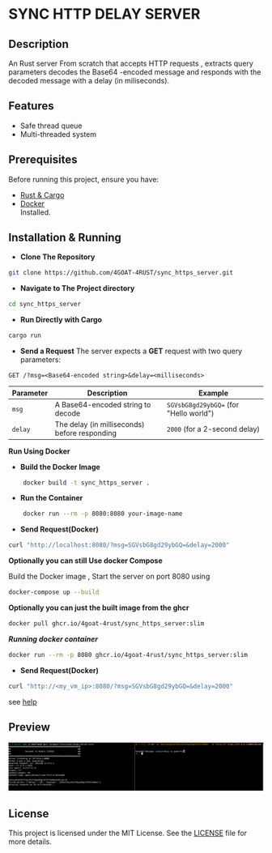 # SYNC HTTP DELAY SERVER 

## Description
An Rust server From scratch that accepts HTTP requests , extracts query parameters decodes the Base64 -encoded message and responds with the decoded message with a delay (in miliseconds).


## Features

-  Safe thread queue  
-  Multi-threaded system 
## Prerequisites

Before running this project, ensure you have:
- [Rust & Cargo](https://www.rust-lang.org/tools/install)
- [Docker](https://docs.docker.com/get-docker/) <br>
Installed.
## Installation & Running
- **Clone The Repository**
```sh  
git clone https://github.com/4GOAT-4RUST/sync_https_server.git  
```
- **Navigate to The Project directory**
```sh
cd sync_https_server
```
- **Run Directly with Cargo**
```sh
cargo run
```
- **Send a Request**
The server expects a **GET** request with two query parameters:

```
GET /?msg=<Base64-encoded string>&delay=<milliseconds>
```

| Parameter | Description                                     | Example                              |
|-----------|-------------------------------------------------|--------------------------------------|
| `msg`     | A Base64-encoded string to decode              | `SGVsbG8gd29ybGQ=` (for "Hello world") |
| `delay`   | The delay (in milliseconds) before responding  | `2000` (for a 2-second delay)       |

**Run Using Docker**
-  **Build the Docker Image**
```sh
    docker build -t sync_https_server .
```
- **Run the Container**
```sh
    docker run --rm -p 8080:8080 your-image-name
```
- **Send Request(Docker)**
```sh
curl "http://localhost:8080/?msg=SGVsbG8gd29ybGQ=&delay=2000"
```
**Optionally you can still Use docker Compose**

Build the Docker image , Start the server on port 8080 using
```sh
docker-compose up --build
``` 
**Optionally you can just the built image from the ghcr**
```sh
docker pull ghcr.io/4goat-4rust/sync_https_server:slim
```
***Running docker container***
```sh
docker run --rm -p 8080 ghcr.io/4goat-4rust/sync_https_server:slim
```
- **Send Request(Docker)**
```sh
curl "http://<my_vm_ip>:8080/?msg=SGVsbG8gd29ybGQ=&delay=2000"

```

see [help](/help.md)

## Preview

![Preview](/images/Screenshot%20from%202025-03-19%2010-31-10.png)

## License
This project is licensed under the MIT License. See the [LICENSE](https://opensource.org/licenses/MIT) file for more details.